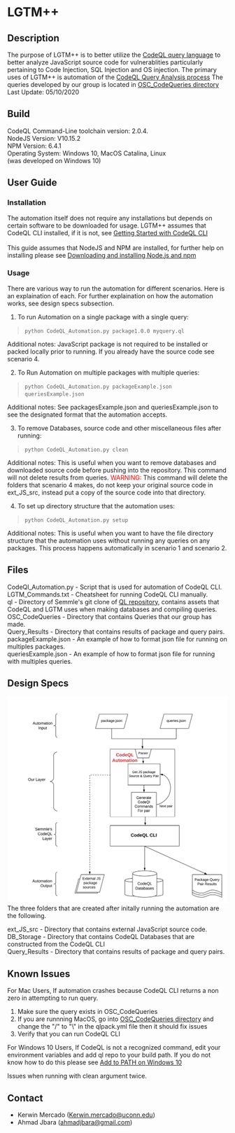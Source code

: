 # LGTM++ 

## Description
The purpose of LGTM++ is to better utilize the [CodeQL query language](https://help.semmle.com/QL/learn-ql/introduction-to-ql.html) to better analyze JavaScript source code for vulnerablities particularly pertaining to Code Injection, SQL Injection and OS injection. The primary uses of LGTM++ is automation of the [CodeQL Query Analysis process](https://help.semmle.com/codeql/codeql-cli.html) The queries developed by our group is located in [OSC_CodeQueries directory](https://github.com/OSC-Project/OSC-Code/tree/master/Tools/LGTM/OSC_CodeQueries) <br> 
Last Update: 05/10/2020

## Build
CodeQL Command-Line toolchain version: 2.0.4. <br>
NodeJS Version: V10.15.2 <br>
NPM Version: 6.4.1 <br>
Operating System: Windows 10, MacOS Catalina, Linux <br>(was developed on Windows 10) <br>

## User Guide


### Installation
The automation itself does not require any installations but depends on certain software to be downloaded for usage. LGTM++ assumes that CodeQL CLI installed, if it is not, see [Getting Started with CodeQL CLI](https://help.semmle.com/codeql/codeql-cli/procedures/get-started.html) <br> <br>
This guide assumes that NodeJS and NPM are installed, for further help on installing please see [Downloading and installing Node.js and npm](https://docs.npmjs.com/downloading-and-installing-node-js-and-npm)

### Usage 
There are various way to run the automation for different scenarios. Here is an explaination of each. For further explaination on how the automation works, see design specs subsection. 

1. To run Automation on a single package with a single query:
> `python CodeQL_Automation.py package1.0.0 myquery.ql`

Additional notes: JavaScript package is not required to be installed or packed locally prior to running. If you already have the source code see scenario 4.    

2. To Run Automation on multiple packages with multiple queries:
> `python CodeQL_Automation.py packageExample.json queriesExample.json` 

Additional notes: See packagesExample.json and queriesExample.json to see the designated format that the automation accepts. 

3. To remove Databases, source code and other miscellaneous files after running:
> `python CodeQL_Automation.py clean`

Additional notes: This is useful when you want to remove databases and downloaded source code before pushing into the repository. This command will not delete results from queries. <span style="color:red">WARNING:</span> This command will delete the folders that scenario 4 makes, do not keep your original source code in ext_JS_src, instead put a copy of the source code into that directory.   

4. To set up directory structure that the automation uses:
> `python CodeQL_Automation.py setup`

Additional notes: This is useful when you want to have the file directory structure that the automation uses without running any queries on any packages. This process happens automatically in scenario 1 and scenario 2.  

## Files
CodeQl_Automation.py - Script that is used for automation of CodeQL CLI. <br>
LGTM_Commands.txt - Cheatsheet for running CodeQL CLI manually. <br>
ql - Directory of Semmle's git clone of [QL repository](https://github.com/github/codeql), contains assets that CodeQL and LGTM uses when making databases and compiling queries. <br>
OSC_CodeQueries - Directory that contains Queries that our group has made. <br>
Query_Results - Directory that contains results of package and query pairs. <br>
packageExample.json - An example of how to format json file for running on multiples packages. <br>
queriesExample.json - An example of how to format json file for running with multiples queries.


## Design Specs 
![Automation](./img/AutomationDiagram.png)
The three folders that are created after initally running the automation are the following. <br>

ext_JS_src - Directory that contains external JavaScript source code. <br>
DB_Storage - Directory that contains CodeQL Databases that are constructed from the CodeQL CLI <br>
Query_Results - Directory that contains results of package and query pairs.

## Known Issues 
For Mac Users, If automation crashes because CodeQL CLI returns a non zero in attempting to run query. 
1. Make sure the query exists in OSC_CodeQueries
2. If you are runnning MacOS, go into [OSC_CodeQueries directory](https://github.com/OSC-Project/OSC-Code/tree/master/Tools/LGTM/OSC_CodeQueries) and change the "/" to "\\" in the qlpack.yml file then it should fix issues 
3. Verify that you can run CodeQL CLI <br>

For Windows 10 Users, If CodeQL is not a recognized command, edit your environment variables and add ql repo to your build path. If you do not know how to do this please see [Add to PATH on Windows 10](https://www.architectryan.com/2018/03/17/add-to-the-path-on-windows-10/) <br>


Issues when running with clean argument twice.

## Contact
* Kerwin Mercado (Kerwin.mercado@uconn.edu)
* Ahmad Jbara (ahmadjbara@gmail.com)




